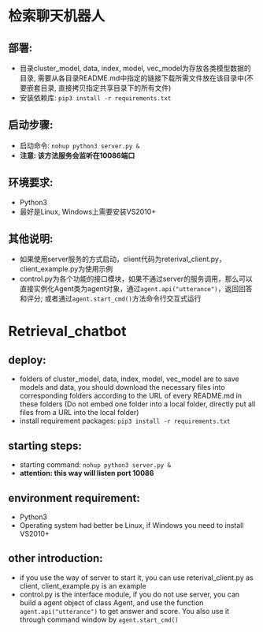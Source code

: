 # 检索聊天机器人

## 部署:
* 目录cluster_model, data, index, model, vec_model为存放各类模型数据的目录, 需要从各目录README.md中指定的链接下载所需文件放在该目录中(不要嵌套目录, 直接拷贝指定共享目录下的所有文件)
* 安装依赖库: `pip3 install -r requirements.txt`

## 启动步骤:
* 启动命令: `nohup python3 server.py &`
* **注意: 该方法服务会监听在10086端口**

## 环境要求:
* Python3
* 最好是Linux, Windows上需要安装VS2010+

## 其他说明:
* 如果使用server服务的方式启动，client代码为reterival_client.py，client_example.py为使用示例
* control.py为各个功能的接口模块，如果不通过server的服务调用，那么可以直接实例化Agent类为agent对象，通过`agent.api("utterance")`，返回回答和评分; 或者通过`agent.start_cmd()`方法命令行交互式运行


# Retrieval_chatbot

## deploy:
* folders of cluster_model, data, index, model, vec_model are to save models and data, you should download the necessary files into corresponding folders according to the URL of every README.md in these folders (Do not embed one folder into a local folder, directly put all files from a URL into the local folder) 
* install requirement packages: `pip3 install -r requirements.txt`

## starting steps:
* starting command: `nohup python3 server.py &`
* **attention: this way will listen port 10086**

## environment requirement:
* Python3
* Operating system had better be Linux, if Windows you need to install VS2010+

## other introduction:
* if you use the way of server to start it, you can use reterival_client.py as client, client_example.py is an example
* control.py is the interface module, if you do not use server, you can build a agent object of class Agent, and use the function `agent.api("utterance")` to get answer and score. You also use it through command window by `agent.start_cmd()` 
